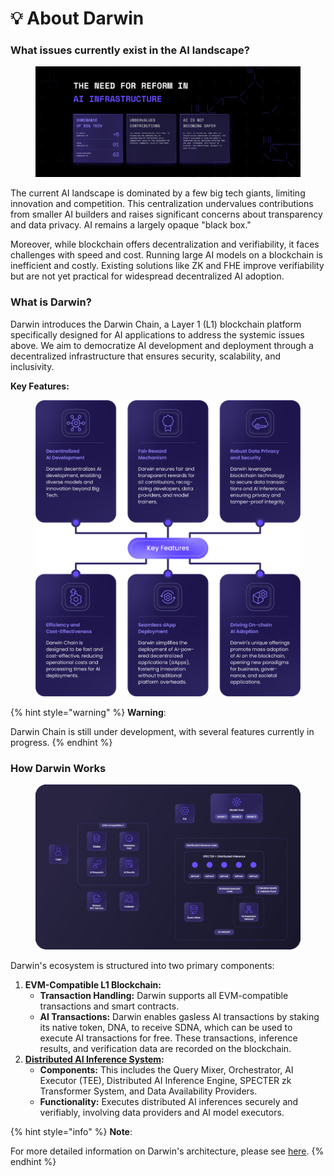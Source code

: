 # 💡 About Darwin

### What issues currently exist in the AI landscape?

<figure><img src="../.gitbook/assets/Desktop - 12.png" alt=""><figcaption></figcaption></figure>

The current AI landscape is dominated by a few big tech giants, limiting innovation and competition. This centralization undervalues contributions from smaller AI builders and raises significant concerns about transparency and data privacy. AI remains a largely opaque "black box."

Moreover, while blockchain offers decentralization and verifiability, it faces challenges with speed and cost. Running large AI models on a blockchain is inefficient and costly. Existing solutions like ZK and FHE improve verifiability but are not yet practical for widespread decentralized AI adoption.

### What is Darwin?

Darwin introduces the Darwin Chain, a Layer 1 (L1) blockchain platform specifically designed for AI applications to address the systemic issues above. We aim to democratize AI development and deployment through a decentralized infrastructure that ensures security, scalability, and inclusivity.

**Key Features:**

<figure><img src="../.gitbook/assets/Asset 14@300x (5).png" alt=""><figcaption></figcaption></figure>

{% hint style="warning" %}
**Warning**:

Darwin Chain is still under development, with several features currently in progress.
{% endhint %}

### How Darwin Works

<figure><img src="../.gitbook/assets/darwin flow 1 (1).gif" alt=""><figcaption></figcaption></figure>

Darwin's ecosystem is structured into two primary components:&#x20;

1. **EVM-Compatible L1 Blockchain:**
   * **Transaction Handling:** Darwin supports all EVM-compatible transactions and smart contracts.
   * **AI Transactions:** Darwin enables gasless AI transactions by staking its native token, DNA, to receive SDNA, which can be used to execute AI transactions for free. These transactions, inference results, and verification data are recorded on the blockchain.
2. [**Distributed AI Inference System**](../key-technologies/darwin-distributed-inference.md)**:**
   * **Components:** This includes the Query Mixer, Orchestrator, AI Executor (TEE), Distributed AI Inference Engine, SPECTER zk Transformer System, and Data Availability Providers.
   * **Functionality:** Executes distributed AI inferences securely and verifiably, involving data providers and AI model executors.

{% hint style="info" %}
**Note**:

For more detailed information on Darwin's architecture, please see [here](broken-reference).
{% endhint %}
